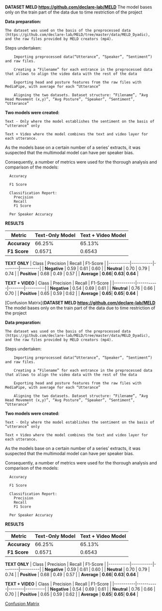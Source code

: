 **DATASET
MELD https://github.com/declare-lab/MELD**
    The model bases only on the train part of the data due to time restriction of the project

**Data preparation:**

    The dataset was used on the basis of the preprocessed data (https://github.com/declare-lab/MELD/tree/master/data/MELD_Dyadic), and the raw files provided by MELD creators (mp4).

   Steps undertaken:

        Importing preprocessed data(“Utterance”, “Speaker”, “Sentiment”) and raw files.

        Creating a “Filename” for each entrance in the preprocessed data that allows to align the video data with the rest of the data

        Exporting head and posture features from the raw files with MediaPipe, with average for each “Utterance”

        Aligning the two datasets. Dataset structure: “Filename”, “Avg Head Movement (x,y)”, “Avg Posture”, “Speaker”, “Sentiment”, “Utterance”

**Two models were created:**

    Text - Only where the model establishes the sentiment on the basis of “utterance” only
    
    Text + Video where the model combines the text and video layer for each utterance.

As the models base on a certain number of a series’ extracts, it was suspected that the multimodal model can have per speaker bias.

Consequently, a number of metrics were used for the thorough analysis and comparison of the models:

  
      Accuracy

      F1 Score

      Classification Report:
        Precision
        Recall
        F1 Score
  
      Per Speaker Accuracy

**RESULTS**

| Metric          | Text-Only Model | Text + Video Model |
|-----------------|-----------------|--------------------|
| **Accuracy**    | 66.25%          | 65.13%             |
| **F1 Score**    | 0.6571          | 0.6543             |


**TEXT ONLY**
| Class     | Precision | Recall | F1-Score |
|-----------|-----------|--------|----------|
| **Negative** | 0.59    | 0.61   | 0.60     |
| **Neutral**  | 0.70    | 0.79   | 0.74     |
| **Positive** | 0.68    | 0.49   | 0.57     |
| **Average**  | **0.66**| **0.63**| **0.64** |



**TEXT + VIDEO**
| Class     | Precision | Recall | F1-Score |
|-----------|-----------|--------|----------|
| **Negative** | 0.54    | 0.69   | 0.61     |
| **Neutral**  | 0.76    | 0.66   | 0.70     |
| **Positive** | 0.65    | 0.59   | 0.62     |
| **Average**  | **0.65**| **0.65**| **0.64** |


[Confusion Matrix](**DATASET
MELD https://github.com/declare-lab/MELD**
    The model bases only on the train part of the data due to time restriction of the project

**Data preparation:**

    The dataset was used on the basis of the preprocessed data (https://github.com/declare-lab/MELD/tree/master/data/MELD_Dyadic), and the raw files provided by MELD creators (mp4).

   Steps undertaken:

        Importing preprocessed data(“Utterance”, “Speaker”, “Sentiment”) and raw files.

        Creating a “Filename” for each entrance in the preprocessed data that allows to align the video data with the rest of the data

        Exporting head and posture features from the raw files with MediaPipe, with average for each “Utterance”

        Aligning the two datasets. Dataset structure: “Filename”, “Avg Head Movement (x,y)”, “Avg Posture”, “Speaker”, “Sentiment”, “Utterance”

**Two models were created:**

    Text - Only where the model establishes the sentiment on the basis of “utterance” only
    
    Text + Video where the model combines the text and video layer for each utterance.

As the models base on a certain number of a series’ extracts, it was suspected that the multimodal model can have per speaker bias.

Consequently, a number of metrics were used for the thorough analysis and comparison of the models:

  
      Accuracy

      F1 Score

      Classification Report:
        Precision
        Recall
        F1 Score
  
      Per Speaker Accuracy

**RESULTS**

| Metric          | Text-Only Model | Text + Video Model |
|-----------------|-----------------|--------------------|
| **Accuracy**    | 66.25%          | 65.13%             |
| **F1 Score**    | 0.6571          | 0.6543             |


**TEXT ONLY**
| Class     | Precision | Recall | F1-Score |
|-----------|-----------|--------|----------|
| **Negative** | 0.59    | 0.61   | 0.60     |
| **Neutral**  | 0.70    | 0.79   | 0.74     |
| **Positive** | 0.68    | 0.49   | 0.57     |
| **Average**  | **0.66**| **0.63**| **0.64** |



**TEXT + VIDEO**
| Class     | Precision | Recall | F1-Score |
|-----------|-----------|--------|----------|
| **Negative** | 0.54    | 0.69   | 0.61     |
| **Neutral**  | 0.76    | 0.66   | 0.70     |
| **Positive** | 0.65    | 0.59   | 0.62     |
| **Average**  | **0.65**| **0.65**| **0.64** |


[Confusion Matrix](images/confusion_matrix_text_video.png)


